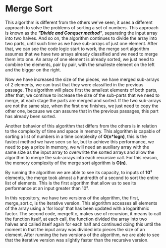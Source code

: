 # Merge Sort

This algorithm is different from the others we've seen, it uses a different approach to solve the problems of sorting a set of numbers. This approach is known as the ***"Divide and Conquer method"***, separating the input array into two halves. And so on, the algorithm continues to divide the array into two parts, until such time as we have sub-arrays of just one element. After that, we can see the code logic start to work, the merge sort algorithm assumes that we have two arrays already classified and we need to merge them into one. An array of one element is already sorted, we just need to combine the elements, pair by pair, with the smalleste element on the left and the bigger on the right.

Now we have increased the size of the pieces, we have merged sub-arrays of 2 elements, we can trust that they were classified in the previous passage. The algorithm will place first the smallest elements of both parts, after that, we continue to increase the size of the sub-parts that we need to merge, at each stage the parts are merged and sorted. If the two sub-arrays are not the same size, when the first one finishes, we just need to copy the other one, because we can assume that in the previous passages, this part has already been sorted.

Another behavior of this algorithm that differs from the others is in relation to the complexity of time and space in memory. This algorithm is capable of sorting a list of numbers in a time complexity of **O(n*logn)**, this is the fastest method we have seen so far, but to achieve this performance, we need to pay a price in memory, we will need an auxiliary array with the same size as the input array to overwritte the sorted arrays and allow the algorithm to merge the sub-arrays into each recursive call. For this reason, the memory complexity of the merge sort algorithm is **O(n)**.

By running the algorithm we are able to see its capacity, to inputs of **10⁵** elements, the merge took almost a hundredth of a second to sort the entire list of elements. This is the first algorithm that allow us to see its performance at an input greater than 10⁶.

In this repository, we have two versions of the algorithm, the first, merge_sort.c, is the iterative version. This algorithm accesses all elements of the array using a 'for loop' that has been updated with a logarithmic factor. The second code, mergeR.c, makes use of recursion, it means to call the function itself, at each call, the function divided the array into two halves and called itself again for each half and continued doing this until the moment in that the input array was divided into pieces the size of an element. After running the two versions of the algorithm, we are able to see that the iterative version was slightly faster than the recursive version.
